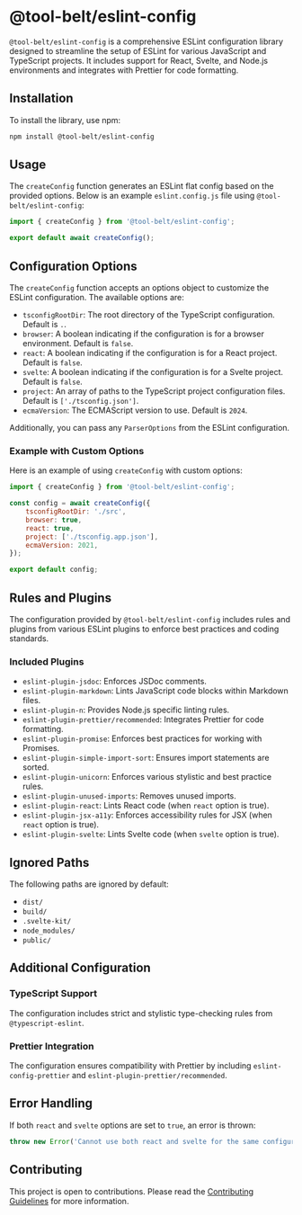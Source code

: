 # @tool-belt/eslint-config

`@tool-belt/eslint-config` is a comprehensive ESLint configuration library designed to streamline the setup of ESLint
for various JavaScript and TypeScript projects. It includes support for React, Svelte, and Node.js environments and
integrates with Prettier for code formatting.

## Installation

To install the library, use npm:

```bash
npm install @tool-belt/eslint-config
```

## Usage

The `createConfig` function generates an ESLint flat config based on the provided options. Below is an
example `eslint.config.js` file using `@tool-belt/eslint-config`:

```javascript
import { createConfig } from '@tool-belt/eslint-config';

export default await createConfig();
```

## Configuration Options

The `createConfig` function accepts an options object to customize the ESLint configuration. The available options are:

- `tsconfigRootDir`: The root directory of the TypeScript configuration. Default is `.`.
- `browser`: A boolean indicating if the configuration is for a browser environment. Default is `false`.
- `react`: A boolean indicating if the configuration is for a React project. Default is `false`.
- `svelte`: A boolean indicating if the configuration is for a Svelte project. Default is `false`.
- `project`: An array of paths to the TypeScript project configuration files. Default is `['./tsconfig.json']`.
- `ecmaVersion`: The ECMAScript version to use. Default is `2024`.

Additionally, you can pass any `ParserOptions` from the ESLint configuration.

### Example with Custom Options

Here is an example of using `createConfig` with custom options:

```javascript
import { createConfig } from '@tool-belt/eslint-config';

const config = await createConfig({
    tsconfigRootDir: './src',
    browser: true,
    react: true,
    project: ['./tsconfig.app.json'],
    ecmaVersion: 2021,
});

export default config;
````

## Rules and Plugins

The configuration provided by `@tool-belt/eslint-config` includes rules and plugins from various ESLint plugins to
enforce best practices and coding standards.

### Included Plugins

- `eslint-plugin-jsdoc`: Enforces JSDoc comments.
- `eslint-plugin-markdown`: Lints JavaScript code blocks within Markdown files.
- `eslint-plugin-n`: Provides Node.js specific linting rules.
- `eslint-plugin-prettier/recommended`: Integrates Prettier for code formatting.
- `eslint-plugin-promise`: Enforces best practices for working with Promises.
- `eslint-plugin-simple-import-sort`: Ensures import statements are sorted.
- `eslint-plugin-unicorn`: Enforces various stylistic and best practice rules.
- `eslint-plugin-unused-imports`: Removes unused imports.
- `eslint-plugin-react`: Lints React code (when `react` option is true).
- `eslint-plugin-jsx-a11y`: Enforces accessibility rules for JSX (when `react` option is true).
- `eslint-plugin-svelte`: Lints Svelte code (when `svelte` option is true).

## Ignored Paths

The following paths are ignored by default:

- `dist/`
- `build/`
- `.svelte-kit/`
- `node_modules/`
- `public/`

## Additional Configuration

### TypeScript Support

The configuration includes strict and stylistic type-checking rules from `@typescript-eslint`.

### Prettier Integration

The configuration ensures compatibility with Prettier by including `eslint-config-prettier`
and `eslint-plugin-prettier/recommended`.

## Error Handling

If both `react` and `svelte` options are set to `true`, an error is thrown:

```javascript
throw new Error('Cannot use both react and svelte for the same configuration');
```

## Contributing
This project is open to contributions. Please read the [Contributing Guidelines](CONTRIBUTING.md) for more information.